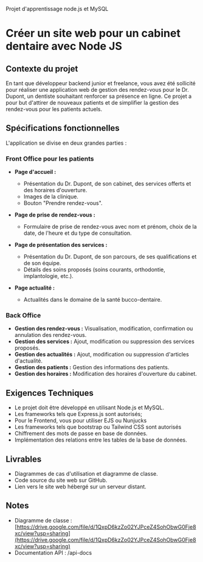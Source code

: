 Projet d'apprentissage node.js et MySQL

# Créer un site web pour un cabinet dentaire avec Node JS

## Contexte du projet

En tant que développeur backend junior et freelance, vous avez été sollicité pour réaliser une application web de gestion des rendez-vous pour le Dr. Dupont, un dentiste souhaitant renforcer sa présence en ligne. Ce projet a pour but d'attirer de nouveaux patients et de simplifier la gestion des rendez-vous pour les patients actuels.

## Spécifications fonctionnelles

L'application se divise en deux grandes parties :

### Front Office pour les patients

- **Page d'accueil :**
  - Présentation du Dr. Dupont, de son cabinet, des services offerts et des horaires d'ouverture.
  - Images de la clinique.
  - Bouton "Prendre rendez-vous".

- **Page de prise de rendez-vous :**
  - Formulaire de prise de rendez-vous avec nom et prénom, choix de la date, de l'heure et du type de consultation.

- **Page de présentation des services :**
  - Présentation du Dr. Dupont, de son parcours, de ses qualifications et de son équipe.
  - Détails des soins proposés (soins courants, orthodontie, implantologie, etc.).

- **Page actualité :**
  - Actualités dans le domaine de la santé bucco-dentaire.

### Back Office

- **Gestion des rendez-vous :** Visualisation, modification, confirmation ou annulation des rendez-vous.
- **Gestion des services :** Ajout, modification ou suppression des services proposés.
- **Gestion des actualités :** Ajout, modification ou suppression d'articles d'actualité.
- **Gestion des patients :** Gestion des informations des patients.
- **Gestion des horaires :** Modification des horaires d'ouverture du cabinet.

## Exigences Techniques

- Le projet doit être développé en utilisant Node.js et MySQL.
- Les frameworks tels que Express.js sont autorisés;
- Pour le Frontend, vous pour utiliser EJS ou Nunjucks
- Les frameworks tels que bootstrap ou Tailwind CSS sont autorisés 
- Chiffrement des mots de passe en base de données.
- Implémentation des relations entre les tables de la base de données.

## Livrables

- Diagrammes de cas d'utilisation et diagramme de classe.
- Code source du site web sur GitHub.
- Lien vers le site web hébergé sur un serveur distant.


## Notes
- Diagramme de classe : [https://drive.google.com/file/d/1QxpD6kzZo02YJPceZ4SohObwG0Fje8xc/view?usp=sharing](https://drive.google.com/file/d/1QxpD6kzZo02YJPceZ4SohObwG0Fje8xc/view?usp=sharing)
- Documentation API : /api-docs
